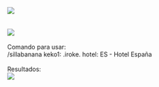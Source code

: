 <br>
<br>
<br>
<img src="https://i.imgur.com/s1963iX.png">

<br>
<br>
<br>
<img src="https://i.imgur.com/kPTuaFD.png">
<br>
<br>
Comando para usar:
<br>
/sillabanana keko1: .iroke. hotel: ES - Hotel España
<br>
<br>
Resultados:
<br>
<img src="https://i.imgur.com/mx6qkA2.png">
